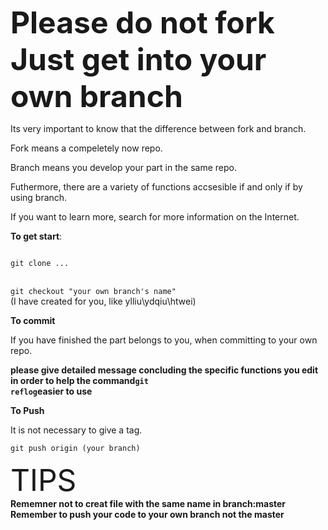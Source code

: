 **<font size=20>Please do not fork Just get into your own branch</font>**

Its very important to know that the difference between fork and branch.

Fork means a compeletely now repo.

Branch means you develop your part in the same repo. 

Futhermore, there are a variety of functions accsesible if and only if by using branch.

If you want to learn more, search for more information on the Internet.

**To get start**:

<code>
git clone ...
</code>
<br>

<code>
git checkout "your own branch's name"
</code>
(I have created for you, like ylliu\ydqiu\htwei)

**To commit**

If you have finished the part belongs to you, when committing to your own repo. 

**please give detailed message concluding the specific functions you edit in order to help the command<code>git reflog</code>easier to use**

**To Push**

It is not necessary to give a tag.

<code>git push origin (your branch)</code>

<font size = 20>TIPS</font><br>
**Rememner not to creat file with the same name in branch:master**
**Remember to push your code to your own branch not the master**

